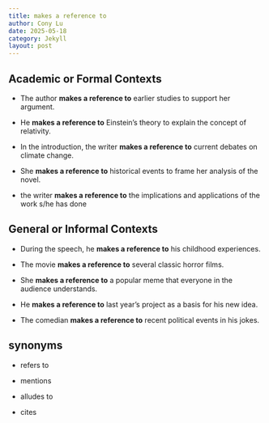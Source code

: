 ```yaml
---
title: makes a reference to
author: Cony Lu
date: 2025-05-18
category: Jekyll
layout: post
---
```


## Academic or Formal Contexts

- The author **makes a reference to** earlier studies to support her argument.

- He **makes a reference to** Einstein’s theory to explain the concept of relativity.

- In the introduction, the writer **makes a reference to** current debates on climate change.

- She **makes a reference to** historical events to frame her analysis of the novel.

- the writer **makes a reference to** the implications and applications of the work s/he has done

## General or Informal Contexts

- During the speech, he **makes a reference to** his childhood experiences.

- The movie **makes a reference to** several classic horror films.

- She **makes a reference to** a popular meme that everyone in the audience understands.

- He **makes a reference to** last year’s project as a basis for his new idea.

- The comedian **makes a reference to** recent political events in his jokes.

## synonyms

- refers to

- mentions

- alludes to

- cites